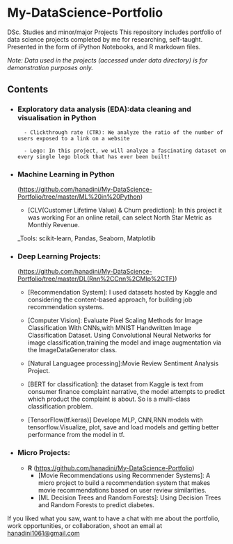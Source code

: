 # My-DataScience-Portfolio
DSc. Studies and minor/major Projects 
This repository includes portfolio of data science projects completed by me for researching, self-taught. Presented in the form of iPython Notebooks, and R markdown files.


_Note: Data used in the projects (accessed under data directory) is for demonstration purposes only._

## Contents
- ### Exploratory data analysis (EDA):data cleaning and visualisation in Python

        - Clickthrough rate (CTR): We analyze the ratio of the number of users exposed to a link on a website
        
        - Lego: In this project, we will analyze a fascinating dataset on every single lego block that has ever been built!

- ### Machine Learning in Python 
	(https://github.com/hanadini/My-DataScience-Portfolio/tree/master/ML%20in%20Python)

	- [CLV(Customer Lifetime Value) & Churn prediction]: In this project it was working For an online retail, can select North Star Metric as Monthly Revenue.
	
	_Tools: scikit-learn, Pandas, Seaborn, Matplotlib 

- ### Deep Learning Projects: 
	(https://github.com/hanadini/My-DataScience-Portfolio/tree/master/DL(Rnn%2CCnn%2CMlp%2CTF))
	- [Recommendation System]: I used datasets hosted by Kaggle and considering the content-based approach, for building job recommendation systems.

	- [Computer Vision]: Evaluate Pixel Scaling Methods for Image Classification With CNNs,with MNIST Handwritten Image Classification Dataset. Using Convolutional Neural Networks for image classification,training the model and image augmentation via the ImageDataGenerator class.
	
	- [Natural Languagee processing]:Movie Review Sentiment Analysis Project.
	- [BERT for classification]: the dataset from Kaggle is text from consumer finance complaint narrative, the model attempts to predict which product the complaint is about. So is a multi-class classification problem.

	- [TensorFlow(tf.keras)] Develope MLP, CNN,RNN models with tensorflow.Visualize, plot, save and load models and getting better performance from the model in tf.
	 
	
- ### Micro Projects: 
	- __R__ 
		(https://github.com/hanadini/My-DataScience-Portfolio)
		- [Movie Recommendations using Recommender Systems]: A micro project to build a recommendation system that makes movie recommendations based on user review similarities.
		- [ML Decision Trees and Random Forests]: Using Decision Trees and Random Forests to predict diabetes.

If you liked what you saw, want to have a chat with me about the portfolio, work opportunities, or collaboration, shoot an email at 
hanadini1061@gmail.com
